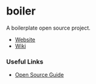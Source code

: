 # boiler
A boilerplate open source project.

- [Website](https://aronanda.github.io/boiler)
- [Wiki](https://github.com/aronanda/boiler/wiki)

### Useful Links

- [Open Source Guide](https://opensource.guide/starting-a-project)
